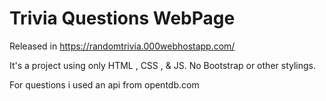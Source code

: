 # Trivia Questions WebPage 

Released in https://randomtrivia.000webhostapp.com/

It's a project using only HTML , CSS , & JS.
No Bootstrap or other stylings.

For questions i used an api from  opentdb.com  
